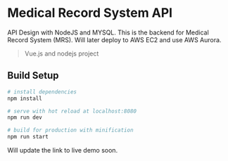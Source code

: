 # Medical Record System API

API Design with NodeJS and MYSQL.
This is the backend for Medical Record System (MRS).
Will later deploy to AWS EC2 and use AWS Aurora.

> Vue.js and nodejs project

## Build Setup

```bash
# install dependencies
npm install

# serve with hot reload at localhost:8080
npm run dev

# build for production with minification
npm run start
```

Will update the link to live demo soon.
